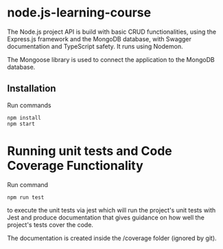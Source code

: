 # node.js-learning-course
The Node.js project API is build with basic CRUD functionalities, using the Express.js framework and the MongoDB database, with Swagger documentation and TypeScript safety. It runs using Nodemon.

The Mongoose library is used to connect the application to the MongoDB database.

## Installation
Run commands

```
npm install
npm start
```
# Running unit tests and Code Coverage Functionality
Run command

```
npm run test 
```
to execute the unit tests via jest which will run the project's unit tests with Jest and produce documentation that gives guidance on how well the project's tests cover the code. 

The documentation is created inside the /coverage folder (ignored by git).